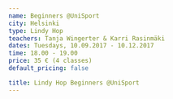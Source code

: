 ```yaml
---
name: Beginners @UniSport
city: Helsinki
type: Lindy Hop
teachers: Tanja Wingerter & Karri Rasinmäki
dates: Tuesdays, 10.09.2017 - 10.12.2017
time: 18.00 - 19.00
price: 35 € (4 classes)
default_pricing: false

title: Lindy Hop Beginners @UniSport
---
```

